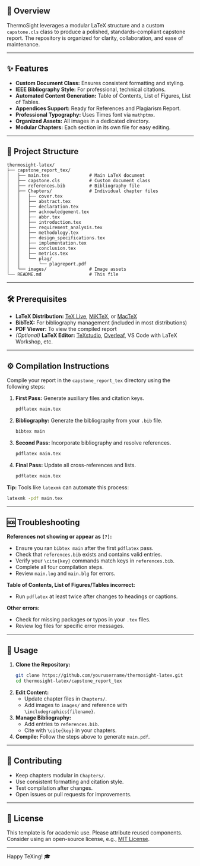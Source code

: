 
## 🚀 Overview

ThermoSight leverages a modular LaTeX structure and a custom `capstone.cls` class to produce a polished, standards-compliant capstone report. The repository is organized for clarity, collaboration, and ease of maintenance.

---

## ✨ Features

- **Custom Document Class:** Ensures consistent formatting and styling.
- **IEEE Bibliography Style:** For professional, technical citations.
- **Automated Content Generation:** Table of Contents, List of Figures, List of Tables.
- **Appendices Support:** Ready for References and Plagiarism Report.
- **Professional Typography:** Uses Times font via `mathptmx`.
- **Organized Assets:** All images in a dedicated directory.
- **Modular Chapters:** Each section in its own file for easy editing.

---

## 📁 Project Structure

```
thermosight-latex/
├── capstone_report_tex/
│   ├── main.tex               # Main LaTeX document
│   ├── capstone.cls           # Custom document class
│   ├── references.bib         # Bibliography file
│   ├── Chapters/              # Individual chapter files
│   │   ├── cover.tex
│   │   ├── abstract.tex
│   │   ├── declaration.tex
│   │   ├── acknowledgement.tex
│   │   ├── abbr.tex
│   │   ├── introduction.tex
│   │   ├── requirement_analysis.tex
│   │   ├── methodology.tex
│   │   ├── design_specifications.tex
│   │   ├── implementation.tex
│   │   ├── conclusion.tex
│   │   ├── metrics.tex
│   │   └── plag/
│   │       └── plagreport.pdf
│   └── images/                # Image assets
└── README.md                  # This file
```

---

## 🛠️ Prerequisites

- **LaTeX Distribution:** [TeX Live](https://www.tug.org/texlive/), [MiKTeX](https://miktex.org/), or [MacTeX](https://www.tug.org/mactex/)
- **BibTeX:** For bibliography management (included in most distributions)
- **PDF Viewer:** To view the compiled report
- *(Optional)* **LaTeX Editor:** [TeXstudio](https://www.texstudio.org/), [Overleaf](https://www.overleaf.com/), VS Code with LaTeX Workshop, etc.

---

## ⚙️ Compilation Instructions

Compile your report in the `capstone_report_tex` directory using the following steps:

1. **First Pass:** Generate auxiliary files and citation keys.
    ```bash
    pdflatex main.tex
    ```
2. **Bibliography:** Generate the bibliography from your `.bib` file.
    ```bash
    bibtex main
    ```
3. **Second Pass:** Incorporate bibliography and resolve references.
    ```bash
    pdflatex main.tex
    ```
4. **Final Pass:** Update all cross-references and lists.
    ```bash
    pdflatex main.tex
    ```

**Tip:** Tools like `latexmk` can automate this process:
```bash
latexmk -pdf main.tex
```

---

## 🆘 Troubleshooting

**References not showing or appear as `[?]`:**
- Ensure you ran `bibtex main` after the first `pdflatex` pass.
- Check that `references.bib` exists and contains valid entries.
- Verify your `\cite{key}` commands match keys in `references.bib`.
- Complete all four compilation steps.
- Review `main.log` and `main.blg` for errors.

**Table of Contents, List of Figures/Tables incorrect:**
- Run `pdflatex` at least twice after changes to headings or captions.

**Other errors:**
- Check for missing packages or typos in your `.tex` files.
- Review log files for specific error messages.

---

## 📝 Usage

1. **Clone the Repository:**
    ```bash
    git clone https://github.com/yourusername/thermosight-latex.git
    cd thermosight-latex/capstone_report_tex
    ```
2. **Edit Content:**
    - Update chapter files in `Chapters/`.
    - Add images to `images/` and reference with `\includegraphics{filename}`.
3. **Manage Bibliography:**
    - Add entries to `references.bib`.
    - Cite with `\cite{key}` in your chapters.
4. **Compile:** Follow the steps above to generate `main.pdf`.

---

## 🤝 Contributing

- Keep chapters modular in `Chapters/`.
- Use consistent formatting and citation style.
- Test compilation after changes.
- Open issues or pull requests for improvements.

---

## 📜 License

This template is for academic use. Please attribute reused components.  
Consider using an open-source license, e.g., [MIT License](https://opensource.org/licenses/MIT).

---

Happy TeXing! 🎓

<!-- Optionally add a screenshot of the compiled report -->
<!-- ![Report Screenshot](path/to/screenshot.png) -->
